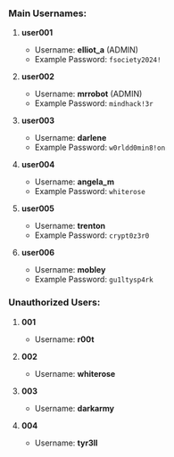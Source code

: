 ### **Main Usernames:**
1. **user001**  
   - Username: **elliot_a** (ADMIN)
   - Example Password: `fsociety2024!`

2. **user002**  
   - Username: **mrrobot** (ADMIN)
   - Example Password: `mindhack!3r`

3. **user003**  
   - Username: **darlene**  
   - Example Password: `w0rldd0min8!on`

4. **user004**  
   - Username: **angela_m**  
   - Example Password: `whiterose`

5. **user005**  
   - Username: **trenton**  
   - Example Password: `crypt0z3r0`

6. **user006**  
   - Username: **mobley**  
   - Example Password: `gu1ltysp4rk`

### **Unauthorized Users:**
1. **001**  
   - Username: **r00t**  

2. **002**  
   - Username: **whiterose**
    
3. **003**  
   - Username: **darkarmy**  

4. **004**  
   - Username: **tyr3ll**  

